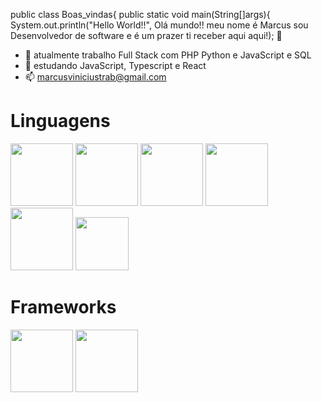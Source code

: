 public class Boas_vindas{
public static void main(String[]args){
    System.out.println("Hello World!!", Olá mundo!! meu nome é Marcus sou Desenvolvedor de software e é um prazer ti receber aqui aqui!); 👋

- 🔭 atualmente trabalho Full Stack com PHP Python e JavaScript e SQL
- 🌱 estudando JavaScript, Typescript e React
- 📫 marcusviniciustrab@gmail.com

<div>
   <h1>Linguagens</h1>
   <img height="100em"src="https://cdn.jsdelivr.net/gh/devicons/devicon/icons/html5/html5-original-wordmark.svg" />
   <img height="100em" src="https://cdn.jsdelivr.net/gh/devicons/devicon/icons/css3/css3-original-wordmark.svg" />
   <img height="100em" src="https://cdn.jsdelivr.net/gh/devicons/devicon/icons/php/php-original.svg" />
   <img height="100em" src="https://cdn.jsdelivr.net/gh/devicons/devicon/icons/python/python-original-wordmark.svg" />
   <img height="100em" src="https://cdn.jsdelivr.net/gh/devicons/devicon/icons/java/java-original-wordmark.svg" /> 
   <img height="85em"src="https://cdn.jsdelivr.net/gh/devicons/devicon/icons/javascript/javascript-original.svg" />
   <h1>Frameworks</h1>
   <img height="100em" src="https://cdn.jsdelivr.net/gh/devicons/devicon/icons/codeigniter/codeigniter-plain-wordmark.svg" /> 
   <img height="100em" src="https://cdn.jsdelivr.net/gh/devicons/devicon/icons/flask/flask-original-wordmark.svg" />
</div>          
